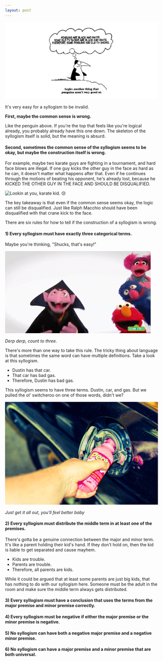 ```yaml
---
layout: post
---
```

![penguinlogic](/assets/img/PenguinLogic.jpg)


It's very easy for a syllogism to be invalid.

**First, maybe the common sense is wrong.**

Like the penguin above. If you're the top that feels like you're logical already, you probably already have this one down. The skeleton of the syllogism itself is solid, but the meaning is absurd.

#### Second, sometimes the common sense of the syllogism seems to be okay, but **maybe the construction itself is wrong.**

For example, maybe two karate guys are fighting in a tournament, and hard face blows are illegal. If one guy kicks the other guy in the face as hard as he can, it doesn't matter what happens after that. Even if he continues through the motions of beating his opponent, he's already lost, because he KICKED THE OTHER GUY IN THE FACE AND SHOULD BE DISQUALIFIED.

![Lookin at you, karate kid.](https://www.overthinkingit.com/2008/12/08/disqualify-daniel-larusso/) 😒

The key takeaway is that even if the common sense seems okay, the logic can still be disqualified. Just like Ralph Macchio should have been disqualified with that crane kick to the face.

There are six rules for how to tell if the construction of a syllogism is wrong.

#### 1) Every syllogism must have exactly three categorical terms.

Maybe you're thinking, "Shucks, that's easy!"

![counttothree](/assets/img/counttothree.gif)

*Derp derp, count to three.*

There's more than one way to take this rule. The tricky thing about language is that sometimes the same word can have multiple definitions. Take a look at this syllogism.

>
- Dustin has that car.
- That car has bad gas.
- Therefore, Dustin has bad gas.

This syllogism seems to have three terms. Dustin, car, and gas. But we pulled the ol' switcheroo on one of those words, didn't we?

![peptocar](/assets/img/peptocar.jpg)

*Just get it all out, you'll feel better baby*

#### 2) Every syllogism must distribute the middle term in at least one of the premises.

There's gotta be a genuine connection between the major and minor term. It's like a parent holding their kid's hand. If they don't hold on, then the kid is liable to get separated and cause mayhem.

>
- Kids are trouble.
- Parents are trouble.
- Therefore, all parents are kids.

While it could be argued that at least some parents are just big kids, that has nothing to do with our syllogism here. Someone must be the adult in the room and make sure the middle term always gets distributed.

#### 3) Every syllogism must have a conclusion that uses the terms from the major premise and minor premise correctly.


#### 4) Every syllogism must be negative if either the major premise or the minor premise is negative.


#### 5) No syllogism can have both a negative major premise and a negative minor premise.


#### 6) No syllogism can have a major premise and a minor premise that are both universal.
